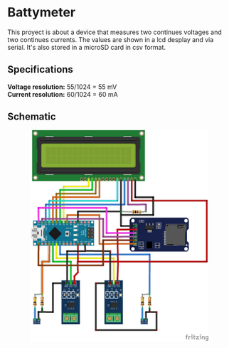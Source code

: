 # Battymeter

This proyect is about a device that measures two continues voltages and two continues currents. The values are shown in a lcd desplay and via serial. It's also stored in a microSD card in csv format.


## Specifications

**Voltage resolution:** 55/1024 = 55 mV  
**Current resolution:** 60/1024 = 60 mA  


## Schematic

<p align="center">
	<img src="schematic/BattyMeter_schematic_bb.png" width="400">	
</p>

